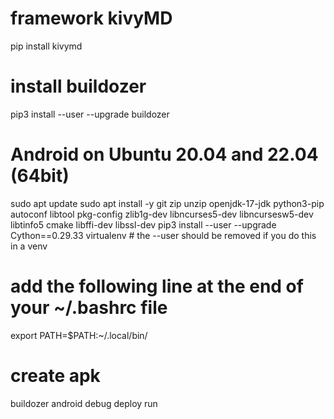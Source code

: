 # framework kivyMD
pip install kivymd

# install buildozer
pip3 install --user --upgrade buildozer

# Android on Ubuntu 20.04 and 22.04 (64bit)
sudo apt update
sudo apt install -y git zip unzip openjdk-17-jdk python3-pip autoconf libtool pkg-config zlib1g-dev libncurses5-dev libncursesw5-dev libtinfo5 cmake libffi-dev libssl-dev
pip3 install --user --upgrade Cython==0.29.33 virtualenv  # the --user should be removed if you do this in a venv

# add the following line at the end of your ~/.bashrc file
export PATH=$PATH:~/.local/bin/

# create apk
buildozer android debug deploy run
